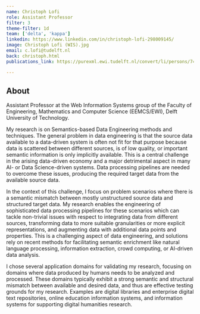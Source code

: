 ```yaml
---
name: Christoph Lofi
role: Assistant Professor
filter: 3
theme-filter: 1d
team: ['delta', 'kappa']
linkedin: https://www.linkedin.com/in/christoph-lofi-298009145/
image: Christoph Lofi (WIS).jpg
email: c.lofi@tudelft.nl
back: christoph.html
publications_link: https://purexml.ewi.tudelft.nl/convert/li/persons/7499ac08-f8c6-48ff-ab9f-48b5cd6f3a86

---
```

## About 

Assistant Professor at the Web Information Systems group of the Faculty of Engineering, Mathematics and Computer Science (EEMCS/EWI), Delft University of Technology.

My research is on Semantics-based Data Engineering methods and techniques. The general problem in data engineering is that the source data available to a data-driven system is often not fit for that purpose because data is scattered between different sources, is of low quality, or important semantic information is only implicitly available. This is a central challenge in the arising data-driven economy and a major detrimental aspect in many AI- or Data Science-driven systems. Data processing pipelines are needed to overcome these issues, producing the required target data from the available source data.

In the context of this challenge, I focus on problem scenarios where there is a semantic mismatch between mostly unstructured source data and structured target data. My research enables the engineering of sophisticated data processing pipelines for these scenarios which can tackle non-trivial issues with respect to integrating data from different sources, transforming data to more suitable granularities or more explicit representations, and augmenting data with additional data points and properties. This is a challenging aspect of data engineering, and solutions rely on recent methods for facilitating semantic enrichment like natural language processing, information extraction, crowd computing, or AI-driven data analysis.    

I chose several application domains for validating my research, focusing on domains where data produced by humans needs to be analyzed and processed. These domains typically exhibit a strong semantic and structural mismatch between available and desired data, and thus are effective testing grounds for my research. Examples are digital libraries and enterprise digital text repositories, online education information systems, and information systems for supporting digital humanities research.


